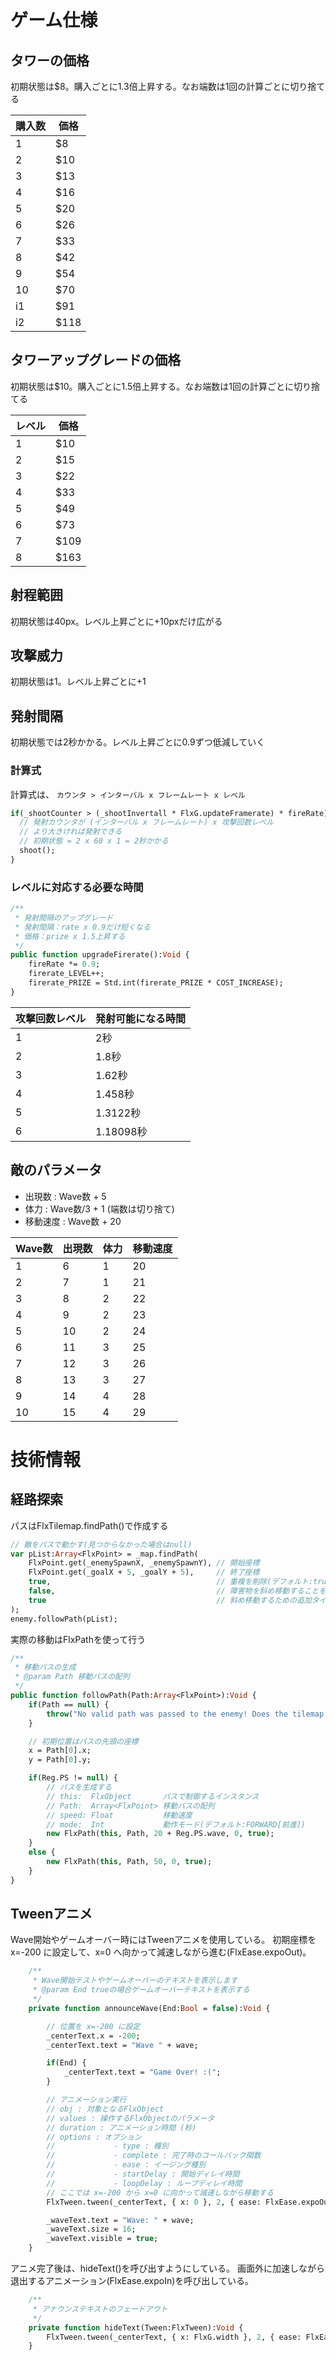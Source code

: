 # ゲーム仕様

## タワーの価格
初期状態は$8。購入ごとに1.3倍上昇する。なお端数は1回の計算ごとに切り捨てる

| 購入数  | 価格 |
| ------------- | ------------- |
| 1  | $8  |
| 2  | $10  |
| 3  | $13  |
| 4  | $16  |
| 5  | $20  |
| 6  | $26  |
| 7  | $33  |
| 8  | $42  |
| 9  | $54  |
| 10  | $70  |
| i1  | $91  |
| i2  | $118  |

## タワーアップグレードの価格
初期状態は$10。購入ごとに1.5倍上昇する。なお端数は1回の計算ごとに切り捨てる

| レベル  | 価格 |
| ------------- | ------------- |
| 1  | $10  |
| 2  | $15  |
| 3  | $22  |
| 4  | $33  |
| 5  | $49  |
| 6  | $73  |
| 7  | $109  |
| 8  | $163  |

## 射程範囲
初期状態は40px。レベル上昇ごとに+10pxだけ広がる

## 攻撃威力
初期状態は1。レベル上昇ごとに+1

## 発射間隔
初期状態では2秒かかる。レベル上昇ごとに0.9ずつ低減していく
### 計算式
計算式は、
`カウンタ > インターバル x フレームレート x レベル`

```hx
if(_shootCounter > (_shootInvertall * FlxG.updateFramerate) * fireRate) {
  // 発射カウンタが (インターバル x フレームレート) x 攻撃回数レベル
  // より大きければ発射できる
  // 初期状態 = 2 x 60 x 1 = 2秒かかる 
  shoot();
}
```

### レベルに対応する必要な時間

```hx
/**
 * 発射間隔のアップグレード
 * 発射間隔：rate x 0.9だけ短くなる
 * 価格：prize x 1.5上昇する
 */
public function upgradeFirerate():Void {
    fireRate *= 0.9;
    firerate_LEVEL++;
    firerate_PRIZE = Std.int(firerate_PRIZE * COST_INCREASE);
}
```

| 攻撃回数レベル  | 発射可能になる時間 |
| ------------- | ------------- |
| 1  | 2秒  |
| 2  | 1.8秒  |
| 3  | 1.62秒  |
| 4  | 1.458秒  |
| 5  | 1.3122秒  |
| 6  | 1.18098秒  |

## 敵のパラメータ
* 出現数 : Wave数 + 5 
* 体力 : Wave数/3 + 1 (端数は切り捨て)
* 移動速度 : Wave数 + 20

| Wave数 | 出現数 | 体力 | 移動速度 |
| ------ | ------ | ---- | -------- |
| 1 | 6 | 1 | 20 |
| 2 | 7 | 1 | 21 |
| 3 | 8 | 2 | 22 |
| 4 | 9 | 2 | 23 |
| 5 | 10 | 2 | 24 |
| 6 | 11 | 3 | 25 |
| 7 | 12 | 3 | 26 |
| 8 | 13 | 3 | 27 |
| 9 | 14 | 4 | 28 |
| 10 | 15 | 4 | 29 |

# 技術情報
## 経路探索
パスはFlxTilemap.findPath()で作成する

```hx
// 敵をパスで動かす(見つからなかった場合はnull)
var pList:Array<FlxPoint> = _map.findPath(
    FlxPoint.get(_enemySpawnX, _enemySpawnY), // 開始座標
    FlxPoint.get(_goalX + 5, _goalY + 5),     // 終了座標
    true,                                     // 重複を削除(デフォルト:true)
    false,                                    // 障害物を斜め移動することを許可する(デフォルト:false)
    true                                      // 斜め移動するための追加タイルが必要か(デフォルト:true)
);
enemy.followPath(pList);
```

実際の移動はFlxPathを使って行う

```hx
/**
 * 移動パスの生成
 * @param Path 移動パスの配列
 */
public function followPath(Path:Array<FlxPoint>):Void {
    if(Path == null) {
        throw("No valid path was passed to the enemy! Does the tilemap provide a valid path from start to finish?");
    }

    // 初期位置はパスの先頭の座標
    x = Path[0].x;
    y = Path[0].y;

    if(Reg.PS != null) {
        // パスを生成する
        // this:  FlxObject       パスで制御するインスタンス
        // Path:  Array<FlxPoint> 移動パスの配列
        // speed: Float           移動速度
        // mode:  Int             動作モード(デフォルト:FORWARD[前進])
        new FlxPath(this, Path, 20 + Reg.PS.wave, 0, true);
    }
    else {
        new FlxPath(this, Path, 50, 0, true);
    }
}
```

## Tweenアニメ
Wave開始やゲームオーバー時にはTweenアニメを使用している。
初期座標を x=-200 に設定して、x=0 へ向かって減速しながら進む(FlxEase.expoOut)。

```hx
    /**
     * Wave開始テストやゲームオーバーのテキストを表示します
     * @param End trueの場合ゲームオーバーテキストを表示する
     */
    private function announceWave(End:Bool = false):Void {

        // 位置を x=-200 に設定
        _centerText.x = -200;
        _centerText.text = "Wave " + wave;

        if(End) {
            _centerText.text = "Game Over! :(";
        }

        // アニメーション実行
        // obj : 対象となるFlxObject
        // values : 操作するFlxObjectのパラメータ
        // duration : アニメーション時間 (秒)
        // options : オプション
        //             - type : 種別
        //             - complete : 完了時のコールバック関数
        //             - ease : イージング種別
        //             - startDelay : 開始ディレイ時間
        //             - loopDelay : ループディレイ時間
        // ここでは x=-200 から x=0 に向かって減速しながら移動する
        FlxTween.tween(_centerText, { x: 0 }, 2, { ease: FlxEase.expoOut, complete: hideText });

        _waveText.text = "Wave: " + wave;
        _waveText.size = 16;
        _waveText.visible = true;
    }
```

アニメ完了後は、hideText()を呼び出すようにしている。
画面外に加速しながら退出するアニメーション(FlxEase.expoIn)を呼び出している。

```hx
    /**
     * アナウンステキストのフェードアウト
     */
    private function hideText(Tween:FlxTween):Void {
        FlxTween.tween(_centerText, { x: FlxG.width }, 2, { ease: FlxEase.expoIn });
    }
```

